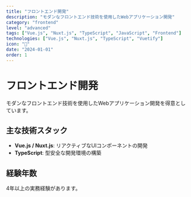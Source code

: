 ```yaml
---
title: "フロントエンド開発"
description: "モダンなフロントエンド技術を使用したWebアプリケーション開発"
category: "frontend"
level: "advanced"
tags: ["Vue.js", "Nuxt.js", "TypeScript", "JavaScript", "Frontend"]
technologies: ["Vue.js", "Nuxt.js", "TypeScript", "Vuetify"]
icon: "🎨"
date: "2024-01-01"
order: 1
---
```


# フロントエンド開発

モダンなフロントエンド技術を使用したWebアプリケーション開発を得意としています。

## 主な技術スタック

- **Vue.js / Nuxt.js**: リアクティブなUIコンポーネントの開発
- **TypeScript**: 型安全な開発環境の構築

## 経験年数

4年以上の実務経験があります。